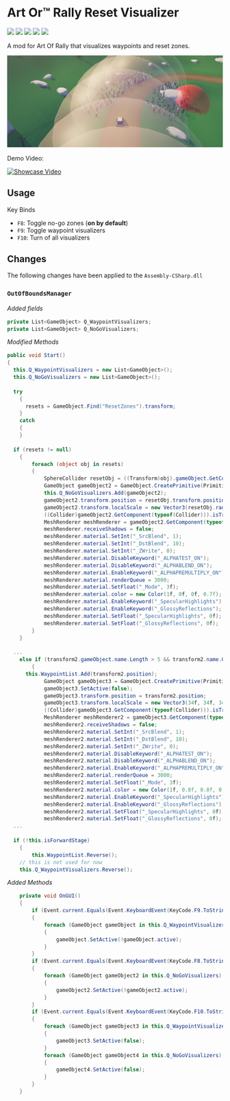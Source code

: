 # Art Or™ Rally Reset Visualizer

[![](https://img.shields.io/github/v/release/Theaninova/Art-Of-Rally-Reset-Visualizer?label=Download)](https://github.com/Theaninova/Art-Of-Rally-Reset-Visualizer/releases/latest)
![](https://img.shields.io/badge/Game%20Version-v1.3.3a-green)
![](https://img.shields.io/badge/GOG-Supprted-green)
![](https://img.shields.io/badge/Steam-Supprted-green)
![](https://img.shields.io/badge/Epic-Not%20Supprted-red)

A mod for Art Of Rally that visualizes waypoints and reset zones.

![Showcase Image](unknown.png)

Demo Video:

[![Showcase Video](https://img.youtube.com/vi/eT5rsWEf0oo/0.jpg)](https://www.youtube.com/watch?v=eT5rsWEf0oo)

## Usage

Key Binds
* `F8`: Toggle no-go zones (**on by default**)
* `F9`: Toggle waypoint visualizers
* `F10`: Turn of all visualizers

## Changes

The following changes have been applied to the `Assembly-CSharp.dll`

### `OutOfBoundsManager`

*Added fields*

```cs
private List<GameObject> Q_WaypointVisualizers;
private List<GameObject> Q_NoGoVisualizers;
```

*Modified Methods*

```cs
public void Start()
{
  this.Q_WaypointVisualizers = new List<GameObject>();
  this.Q_NoGoVisualizers = new List<GameObject>();
  
  try
	{
	  resets = GameObject.Find("ResetZones").transform;
	}
	catch
	{
	}
  
  if (resets != null)
	{
		foreach (object obj in resets)
		{
			SphereCollider resetObj = ((Transform)obj).gameObject.GetComponent<SphereCollider>();
			GameObject gameObject2 = GameObject.CreatePrimitive(PrimitiveType.Sphere);
			this.Q_NoGoVisualizers.Add(gameObject2);
			gameObject2.transform.position = resetObj.transform.position;
			gameObject2.transform.localScale = new Vector3(resetObj.radius * 2f, resetObj.radius * 2f, resetObj.radius * 2f);
			((Collider)gameObject2.GetComponent(typeof(Collider))).isTrigger = true;
			MeshRenderer meshRenderer = gameObject2.GetComponent(typeof(MeshRenderer)) as MeshRenderer;
			meshRenderer.receiveShadows = false;
			meshRenderer.material.SetInt("_SrcBlend", 1);
			meshRenderer.material.SetInt("_DstBlend", 10);
			meshRenderer.material.SetInt("_ZWrite", 0);
			meshRenderer.material.DisableKeyword("_ALPHATEST_ON");
			meshRenderer.material.DisableKeyword("_ALPHABLEND_ON");
			meshRenderer.material.EnableKeyword("_ALPHAPREMULTIPLY_ON");
			meshRenderer.material.renderQueue = 3000;
			meshRenderer.material.SetFloat("_Mode", 3f);
			meshRenderer.material.color = new Color(1f, 0f, 0f, 0.7f);
			meshRenderer.material.EnableKeyword("_SpecularHighlights");
			meshRenderer.material.EnableKeyword("_GlossyReflections");
			meshRenderer.material.SetFloat("_SpecularHighlights", 0f);
			meshRenderer.material.SetFloat("_GlossyReflections", 0f);
		}
	}
  
  ...
    else if (transform2.gameObject.name.Length > 5 && transform2.name.Contains("Waypoint"))
		{
      this.WaypointList.Add(transform2.position);
			GameObject gameObject3 = GameObject.CreatePrimitive(PrimitiveType.Sphere);
			gameObject3.SetActive(false);
			gameObject3.transform.position = transform2.position;
			gameObject3.transform.localScale = new Vector3(34f, 34f, 34f);
			((Collider)gameObject3.GetComponent(typeof(Collider))).isTrigger = true;
			MeshRenderer meshRenderer2 = gameObject3.GetComponent(typeof(MeshRenderer)) as MeshRenderer;
			meshRenderer2.receiveShadows = false;
			meshRenderer2.material.SetInt("_SrcBlend", 1);
			meshRenderer2.material.SetInt("_DstBlend", 10);
			meshRenderer2.material.SetInt("_ZWrite", 0);
			meshRenderer2.material.DisableKeyword("_ALPHATEST_ON");
			meshRenderer2.material.DisableKeyword("_ALPHABLEND_ON");
			meshRenderer2.material.EnableKeyword("_ALPHAPREMULTIPLY_ON");
			meshRenderer2.material.renderQueue = 3000;
			meshRenderer2.material.SetFloat("_Mode", 3f);
			meshRenderer2.material.color = new Color(1f, 0.8f, 0.8f, 0.1f);
			meshRenderer2.material.EnableKeyword("_SpecularHighlights");
			meshRenderer2.material.EnableKeyword("_GlossyReflections");
			meshRenderer2.material.SetFloat("_SpecularHighlights", 0f);
			meshRenderer2.material.SetFloat("_GlossyReflections", 0f);
  ...
  
  if (!this.isForwardStage)
	{
		this.WaypointList.Reverse();
    // this is not used for now
    this.Q_WaypointVisualizers.Reverse();
```

*Added Methods*

```cs
	private void OnGUI()
	{
		if (Event.current.Equals(Event.KeyboardEvent(KeyCode.F9.ToString())))
		{
			foreach (GameObject gameObject in this.Q_WaypointVisualizers)
			{
				gameObject.SetActive(!gameObject.active);
			}
		}
		if (Event.current.Equals(Event.KeyboardEvent(KeyCode.F8.ToString())))
		{
			foreach (GameObject gameObject2 in this.Q_NoGoVisualizers)
			{
				gameObject2.SetActive(!gameObject2.active);
			}
		}
		if (Event.current.Equals(Event.KeyboardEvent(KeyCode.F10.ToString())))
		{
			foreach (GameObject gameObject3 in this.Q_WaypointVisualizers)
			{
				gameObject3.SetActive(false);
			}
			foreach (GameObject gameObject4 in this.Q_NoGoVisualizers)
			{
				gameObject4.SetActive(false);
			}
		}
	}
```
